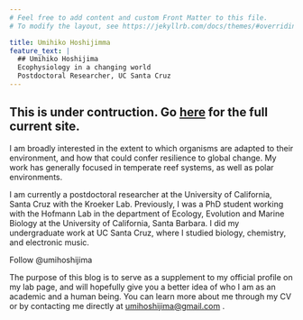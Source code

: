 ```yaml
---
# Feel free to add content and custom Front Matter to this file.
# To modify the layout, see https://jekyllrb.com/docs/themes/#overriding-theme-defaults

title: Umihiko Hoshijimma
feature_text: |
  ## Umihiko Hoshijima
  Ecophysiology in a changing world
  Postdoctoral Researcher, UC Santa Cruz
---
```


## This is under contruction. Go [here](www.hoshijima.org) for the full current site. 

I am broadly interested in the extent to which organisms are adapted to their environment, and how that could confer resilience to global change. My work has generally focused in temperate reef systems, as well as polar environments.

I am currently a postdoctoral researcher at the University of California, Santa Cruz with the Kroeker Lab. Previously, I was a PhD student working with the Hofmann Lab in the department of Ecology, Evolution and Marine Biology at the University of California, Santa Barbara. I did my undergraduate work at UC Santa Cruz, where I studied biology, chemistry, and electronic music.

Follow @umihoshijima

The purpose of this blog is to serve as a supplement to my official profile on my lab page, and will hopefully give you a better idea of who I am as an academic and a human being. You can learn more about me through my CV or by contacting me directly at <umihoshijima@gmail.com> .
